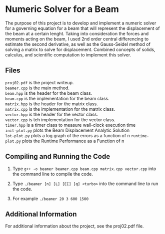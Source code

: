 Numeric Solver for a Beam
=========================
The purpose of this project is to develop and implement a numeric solver for a governing equation for a beam that will represent the displacement of the beam at a certain lenght. Taking into consideration the forces and moments acting on the beam, I used 2nd order central differencing to estimate the second derivative, as well as the Gauss-Seidel method of solving a matrix to solve for displacement. Combined concepts of solids, calculus, and scientific computation to implement this solver.

Files
-----
`proj02.pdf` is the project writeup.  
`beamer.cpp` is the main method.  
`beam.hpp` is the header for the beam class.  
`beam.cpp` is the implementation for the beam class.  
`matrix.hpp` is the header for the matrix class.  
`matrix.cpp` is the implementation for the matrix class.  
`vector.hpp` is the header for the vector class.  
`vector.cpp` is teh implementation for the vector class.  
`timer.hpp` is a timer class to measure wall-clock execution time  
`init-plot.py` plots the Beam Displacement Analytic Solution  
`lot-plot.py` plots a log graph of the errors as a function of n
`runtime-plot.py` plots the Runtime Performance as a Function of n

Compiling and Running the Code
------------------------------
1. Type `g++ -o beamer beamer.cpp beam.cpp matrix.cpp vector.cpp` into the command line to compile the code.


2. Type `./beamer [n] [L] [EI] [q] <turbo>` into the command line to run the code.  

3. For example `./beamer 20 3 600 1500`

Additional Information
----------------------
For additional information about the project, see the proj02.pdf file.
